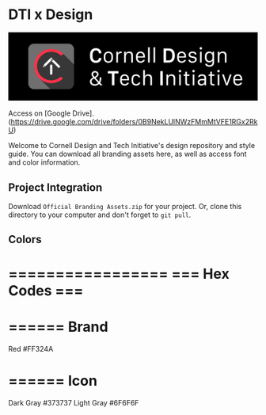 # DTI x Design

![logo](logo.png)

Access on [Google Drive].(https://drive.google.com/drive/folders/0B9NekLUlNWzFMmMtVFE1RGx2RkU)

Welcome to Cornell Design and Tech Initiative's design repository and style guide. You can download all branding assets here, as well as access font and color information.

## Project Integration

Download `Official Branding Assets.zip` for your project. Or, clone this directory to your computer and don't forget to `git pull`. 

## Colors

=================
=== Hex Codes ===
=================

======
Brand
======

Red		#FF324A

======
Icon
======

Dark Gray	#373737
Light Gray	#6F6F6F

